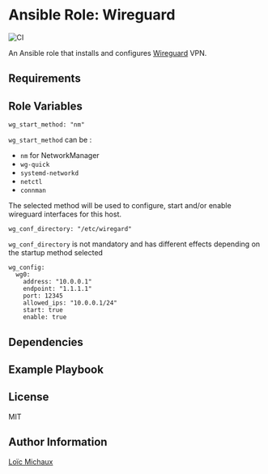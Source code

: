 Ansible Role: Wireguard
=======================

![CI](https://github.com/lmcx/ansible-wireguard/actions/workflows/ci.yml/badge.svg?branch=develop)

An Ansible role that installs and configures [Wireguard](https://www.wireguard.com/) VPN.

Requirements
------------


Role Variables
--------------

    wg_start_method: "nm"

`wg_start_method` can be :
- `nm` for NetworkManager
- `wg-quick`
- `systemd-networkd`
- `netctl`
- `connman`

The selected method will be used to configure, start and/or enable wireguard interfaces for this host.

    wg_conf_directory: "/etc/wiregard"

`wg_conf_directory` is not mandatory and has different effects depending on the startup method selected

    wg_config:
      wg0:
        address: "10.0.0.1"
        endpoint: "1.1.1.1"
        port: 12345
        allowed_ips: "10.0.0.1/24"
        start: true
        enable: true

Dependencies
------------


Example Playbook
----------------


License
-------

MIT

Author Information
------------------

[Loïc Michaux](https://github.com/lmcx)
